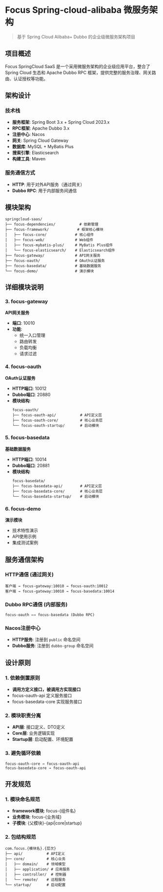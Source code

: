 # Focus Spring-cloud-alibaba 微服务架构

> 基于 Spring Cloud Alibaba+ Dubbo 的企业级微服务架构项目

## 项目概述

Focus SpringCloud SaaS 是一个采用微服务架构的企业级应用平台，整合了 Spring Cloud 生态和 Apache Dubbo RPC 框架，提供完整的服务治理、网关路由、认证授权等功能。

## 架构设计

### 技术栈
- **服务框架**: Spring Boot 3.x + Spring Cloud 2023.x
- **RPC框架**: Apache Dubbo 3.x
- **注册中心**: Nacos
- **网关**: Spring Cloud Gateway
- **数据库**: MySQL + MyBatis Plus
- **搜索引擎**: Elasticsearch
- **构建工具**: Maven

### 服务通信方式
- **HTTP**: 用于对外API服务（通过网关）
- **Dubbo RPC**: 用于内部服务间通信

## 模块架构

```
springcloud-saas/
├── focus-dependencies/           # 依赖管理
├── focus-framework/             # 框架核心模块
│   ├── focus-core/             # 核心组件
│   ├── focus-web/              # Web组件
│   ├── focus-mybatis-plus/     # MyBatis Plus组件
│   └── focus-elasticsearch/    # Elasticsearch组件
├── focus-gateway/              # API网关服务
├── focus-oauth/                # OAuth认证服务
├── focus-basedata/             # 基础数据服务
└── focus-demo/                 # 演示模块
```

## 详细模块说明
### 3. focus-gateway
**API网关服务**
- **端口**: 10010
- **功能**: 
  - 统一入口管理
  - 路由转发
  - 负载均衡
  - 请求过滤

### 4. focus-oauth
**OAuth认证服务**
- **HTTP端口**: 10012
- **Dubbo端口**: 20880
- **模块结构**:
  ```
  focus-oauth/
  ├── focus-oauth-api/           # API定义层
  ├── focus-oauth-core/          # 核心业务层
  └── focus-oauth-startup/       # 启动模块
  ```

### 5. focus-basedata
**基础数据服务**
- **HTTP端口**: 10014
- **Dubbo端口**: 20881
- **模块结构**:
  ```
  focus-basedata/
  ├── focus-basedata-api/        # API定义层
  ├── focus-basedata-core/       # 核心业务层
  └── focus-basedata-startup/    # 启动模块
  ```

### 6. focus-demo
**演示模块**
- 技术特性演示
- API使用示例
- 集成测试案例

## 服务通信架构

### HTTP通信 (通过网关)
```
客户端 → focus-gateway:10010 → focus-oauth:10012
客户端 → focus-gateway:10010 → focus-basedata:10014
```

### Dubbo RPC通信 (内部服务)
```
focus-oauth ←→ focus-basedata (Dubbo RPC)
```

### Nacos注册中心
- **HTTP服务**: 注册到 `public` 命名空间
- **Dubbo服务**: 注册到 `dubbo-group` 命名空间

## 设计原则

### 1. 依赖倒置原则
- **调用方定义接口，被调用方实现接口**
- focus-oauth-api 定义服务接口
- focus-basedata-core 实现服务接口

### 2. 模块职责分离
- **API层**: 接口定义、DTO定义
- **Core层**: 业务逻辑实现
- **Startup层**: 启动配置、环境配置

### 3. 避免循环依赖
```
focus-oauth-core → focus-oauth-api
focus-basedata-core → focus-oauth-api
```

## 开发规范

### 1. 模块命名规范
- **framework模块**: focus-{组件名}
- **业务模块**: focus-{业务域}
- **子模块**: {父模块}-{api|core|startup}

### 2. 包结构规范
```
com.focus.{模块名}.{层次}
├── api/           # API定义
├── core/          # 核心业务
│   ├── domain/    # 领域模型
│   ├── application/ # 应用服务
│   ├── controller/  # 控制器
│   └── remote/    # 远程服务
└── startup/       # 启动配置
```
